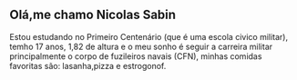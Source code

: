 ## Olá,me chamo **Nicolas Sabin**
Estou estudando no Primeiro Centenário (que é uma escola civico militar),
temho 17 anos, 1,82 de altura e o meu sonho é seguir a carreira militar principalmente o corpo de fuzileiros navais (CFN),
minhas comidas favoritas são: lasanha,pizza e estrogonof.

<!--
**NK4279/NK4279** is a ✨ _special_ ✨ repository because its `README.md` (this file) appears on your GitHub profile.

Here are some ideas to get you started:

- 🔭 I’m currently working on ...
- 🌱 I’m currently learning ...
- 👯 I’m looking to collaborate on ...
- 🤔 I’m looking for help with ...
- 💬 Ask me about ...
- 📫 How to reach me: ...
- 😄 Pronouns: ...
- ⚡ Fun fact: ...
-->
